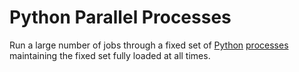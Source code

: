 # Python Parallel Processes

Run a large number of jobs through a fixed set of [Python](https://www.python.org/) [processes](https://en.wikipedia.org/wiki/Process_management_(computing)) maintaining
the fixed set fully loaded at all times.
